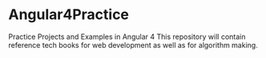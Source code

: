 # Angular4Practice
Practice Projects and Examples in Angular 4
 This repository will contain reference tech books for web development as well as for algorithm making. 
